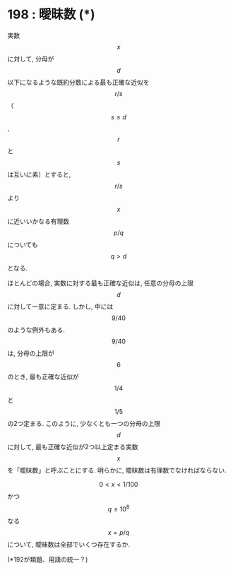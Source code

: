# 198 : 曖昧数 (\*)

実数$$x$$に対して, 分母が$$d$$以下になるような既約分数による最も正確な近似を$$r/s$$（$$s ≤ d$$, $$r$$と$$s$$は互いに素）とすると, $$r/s$$より$$x$$に近いいかなる有理数$$p/q$$についても$$q > d$$となる.

ほとんどの場合, 実数に対する最も正確な近似は, 任意の分母の上限$$d$$に対して一意に定まる. しかし, 中には$$9/40$$のような例外もある. $$9/40$$は, 分母の上限が$$6$$のとき, 最も正確な近似が$$1/4$$と$$1/5$$の2つ定まる. このように, 少なくとも一つの分母の上限$$d$$に対して, 最も正確な近似が2つ以上定まる実数$$x$$を「曖昧数」と呼ぶことにする. 明らかに, 曖昧数は有理数でなければならない.

$$0 < x < 1/100$$かつ$$q ≤ 10^8$$なる$$x = p/q$$について, 曖昧数は全部でいくつ存在するか.

(\*192が類題、用語の統一？)

